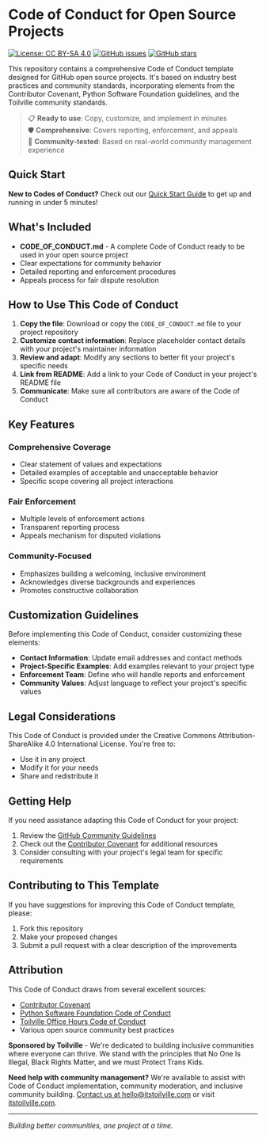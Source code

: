 # Code of Conduct for Open Source Projects

[![License: CC BY-SA 4.0](https://img.shields.io/badge/License-CC%20BY--SA%204.0-lightgrey.svg)](https://creativecommons.org/licenses/by-sa/4.0/)
[![GitHub issues](https://img.shields.io/github/issues/toilville/code-of-conduct)](https://github.com/toilville/code-of-conduct/issues)
[![GitHub stars](https://img.shields.io/github/stars/toilville/code-of-conduct)](https://github.com/toilville/code-of-conduct/stargazers)

This repository contains a comprehensive Code of Conduct template designed for GitHub open source projects. It's based on industry best practices and community standards, incorporating elements from the Contributor Covenant, Python Software Foundation guidelines, and the Toilville community standards.

> 📋 **Ready to use**: Copy, customize, and implement in minutes  
> 🛡️ **Comprehensive**: Covers reporting, enforcement, and appeals  
> 🤝 **Community-tested**: Based on real-world community management experience

## Quick Start

**New to Codes of Conduct?** Check out our [Quick Start Guide](QUICK_START.md) to get up and running in under 5 minutes!

## What's Included

- **CODE_OF_CONDUCT.md** - A complete Code of Conduct ready to be used in your open source project
- Clear expectations for community behavior
- Detailed reporting and enforcement procedures
- Appeals process for fair dispute resolution

## How to Use This Code of Conduct

1. **Copy the file**: Download or copy the `CODE_OF_CONDUCT.md` file to your project repository
2. **Customize contact information**: Replace placeholder contact details with your project's maintainer information
3. **Review and adapt**: Modify any sections to better fit your project's specific needs
4. **Link from README**: Add a link to your Code of Conduct in your project's README file
5. **Communicate**: Make sure all contributors are aware of the Code of Conduct

## Key Features

### Comprehensive Coverage
- Clear statement of values and expectations
- Detailed examples of acceptable and unacceptable behavior
- Specific scope covering all project interactions

### Fair Enforcement
- Multiple levels of enforcement actions
- Transparent reporting process
- Appeals mechanism for disputed violations

### Community-Focused
- Emphasizes building a welcoming, inclusive environment
- Acknowledges diverse backgrounds and experiences
- Promotes constructive collaboration

## Customization Guidelines

Before implementing this Code of Conduct, consider customizing these elements:

- **Contact Information**: Update email addresses and contact methods
- **Project-Specific Examples**: Add examples relevant to your project type
- **Enforcement Team**: Define who will handle reports and enforcement
- **Community Values**: Adjust language to reflect your project's specific values

## Legal Considerations

This Code of Conduct is provided under the Creative Commons Attribution-ShareAlike 4.0 International License. You're free to:

- Use it in any project
- Modify it for your needs
- Share and redistribute it

## Getting Help

If you need assistance adapting this Code of Conduct for your project:

1. Review the [GitHub Community Guidelines](https://docs.github.com/en/site-policy/github-terms/github-community-guidelines)
2. Check out the [Contributor Covenant](https://www.contributor-covenant.org/) for additional resources
3. Consider consulting with your project's legal team for specific requirements

## Contributing to This Template

If you have suggestions for improving this Code of Conduct template, please:

1. Fork this repository
2. Make your proposed changes
3. Submit a pull request with a clear description of the improvements

## Attribution

This Code of Conduct draws from several excellent sources:

- [Contributor Covenant](https://www.contributor-covenant.org/)
- [Python Software Foundation Code of Conduct](https://www.python.org/psf/conduct)
- [Toilville Office Hours Code of Conduct](https://www.itstoilville.com/live/office-hours-code-of-conduct/)
- Various open source community best practices

**Sponsored by Toilville** - We're dedicated to building inclusive communities where everyone can thrive. We stand with the principles that No One Is Illegal, Black Rights Matter, and we must Protect Trans Kids. 

**Need help with community management?** We're available to assist with Code of Conduct implementation, community moderation, and inclusive community building. [Contact us at hello@itstoilville.com](mailto:hello@itstoilville.com) or visit [itstoilville.com](https://www.itstoilville.com/).

---

*Building better communities, one project at a time.*
